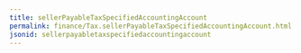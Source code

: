 ```yaml
---
title: sellerPayableTaxSpecifiedAccountingAccount
permalink: finance/Tax.sellerPayableTaxSpecifiedAccountingAccount.html
jsonid: sellerpayabletaxspecifiedaccountingaccount
---
```

